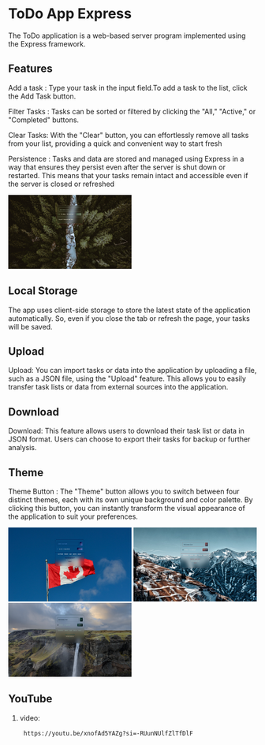 # ToDo App Express

The ToDo application is a web-based server program implemented using the Express framework.

## Features

Add a task : Type your task in the input field.To add a task to the list, click the Add Task button.

Filter Tasks : Tasks can be sorted or filtered by clicking the "All," "Active," or "Completed" buttons.

Clear Tasks: With the "Clear" button, you can effortlessly remove all tasks from your list, providing a quick and convenient way to start fresh

Persistence : Tasks and data are stored and managed using Express in a way that ensures they persist even after the server is shut down or restarted. This means that your tasks remain intact and accessible even if the server is closed or refreshed

<p>
 <img src="./client/public/img/1.png" width="250" height="150" />
</p>

## Local Storage

The app uses client-side storage to store the latest state of the application automatically. So, even if you close the tab or refresh the page, your tasks will be saved.

## Upload

Upload: You can import tasks or data into the application by uploading a file, such as a JSON file, using the "Upload" feature. This allows you to easily transfer task lists or data from external sources into the application.

## Download

Download: This feature allows users to download their task list or data in JSON format. Users can choose to export their tasks for backup or further analysis.

## Theme

Theme Button : The "Theme" button allows you to switch between four distinct themes, each with its own unique background and color palette. By clicking this button, you can instantly transform the visual appearance of the application to suit your preferences.

<p>
 <img src="./client/public/img/2.png" width="250" height="150" />
 <img src="./client/public/img/3.png" width="250" height="150" />
 <img src="./client/public/img/4.png" width="250" height="150" />
</p>
<h2>YouTube</h2>
<ol>
    <li>
     <p> video:</p>
     <pre><code> https://youtu.be/xnofAd5YAZg?si=-RUunNUlfZlTfDlF </code></pre>
    </li>
</ol>
